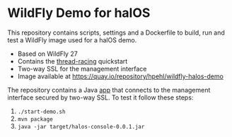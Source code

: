 # WildFly Demo for halOS

This repository contains scripts, settings and a Dockerfile to build, run and test a WildFly image used for a halOS demo.

- Based on WildFly 27
- Contains the [thread-racing](https://github.com/wildfly/quickstart/blob/main/thread-racing/README.adoc) quickstart
- Two-way SSL for the management interface
- Image available at https://quay.io/repository/hpehl/wildfly-halos-demo

The repository contains a Java [app](src/main/java/org/wildfly/halos/App.java) that connects to the management interface secured by two-way SSL. To test it follow these steps:

1. `./start-demo.sh`
2. `mvn package`
3. `java -jar target/halos-console-0.0.1.jar`
